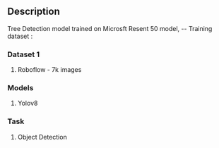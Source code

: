 ## Description

Tree Detection model trained on Microsft Resent 50 model, 
-- Training dataset : 

### Dataset 1

1. Roboflow - 7k images

### Models

1. Yolov8

### Task

1. Object Detection